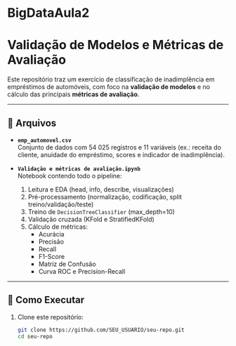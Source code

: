 # BigDataAula2
# Validação de Modelos e Métricas de Avaliação

Este repositório traz um exercício de classificação de inadimplência em empréstimos de automóveis, com foco na **validação de modelos** e no cálculo das principais **métricas de avaliação**.

---

## 📝 Arquivos

- **`emp_automovel.csv`**  
  Conjunto de dados com 54 025 registros e 11 variáveis (ex.: receita do cliente, anuidade do empréstimo, scores e indicador de inadimplência).

- **`Validação e métricas de avaliação.ipynb`**  
  Notebook contendo todo o pipeline:
  1. Leitura e EDA (head, info, describe, visualizações)  
  2. Pré-processamento (normalização, codificação, split treino/validação/teste)  
  3. Treino de `DecisionTreeClassifier` (max_depth=10)  
  4. Validação cruzada (KFold e StratifiedKFold)  
  5. Cálculo de métricas:
     - Acurácia  
     - Precisão  
     - Recall  
     - F1-Score  
     - Matriz de Confusão  
     - Curva ROC e Precision-Recall  

---

## 🚀 Como Executar

1. Clone este repositório:  
   ```bash
   git clone https://github.com/SEU_USUARIO/seu-repo.git
   cd seu-repo
